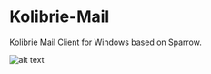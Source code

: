 Kolibrie-Mail
=============

Kolibrie Mail Client for Windows based on Sparrow.

![alt text](http://michieldemey.be/kolibrie/mail/screenshots/main.jpg "Main window")